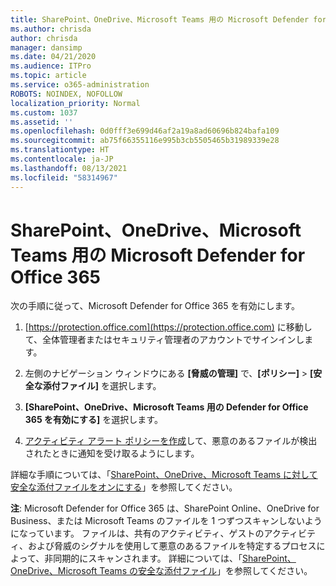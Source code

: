 ```yaml
---
title: SharePoint、OneDrive、Microsoft Teams 用の Microsoft Defender for Office 365
ms.author: chrisda
author: chrisda
manager: dansimp
ms.date: 04/21/2020
ms.audience: ITPro
ms.topic: article
ms.service: o365-administration
ROBOTS: NOINDEX, NOFOLLOW
localization_priority: Normal
ms.custom: 1037
ms.assetid: ''
ms.openlocfilehash: 0d0fff3e699d46af2a19a8ad60696b824bafa109
ms.sourcegitcommit: ab75f66355116e995b3cb5505465b31989339e28
ms.translationtype: HT
ms.contentlocale: ja-JP
ms.lasthandoff: 08/13/2021
ms.locfileid: "58314967"
---
```

# <a name="microsoft-defender-for-office-365-for-sharepoint-onedrive-and-microsoft-teams"></a>SharePoint、OneDrive、Microsoft Teams 用の Microsoft Defender for Office 365

次の手順に従って、Microsoft Defender for Office 365 を有効にします。

1. [https://protection.office.com](https://protection.office.com) に移動して、全体管理者またはセキュリティ管理者のアカウントでサインインします。

2. 左側のナビゲーション ウィンドウにある **[脅威の管理]** で、**[ポリシー]** \> **[安全な添付ファイル]** を選択します。

3. **[SharePoint、OneDrive、Microsoft Teams 用の Defender for Office 365 を有効にする]** を選択します。

4. [アクティビティ アラート ポリシーを作成](https://docs.microsoft.com/microsoft-365/compliance/create-activity-alerts)して、悪意のあるファイルが検出されたときに通知を受け取るようにします。

詳細な手順については、「[SharePoint、OneDrive、Microsoft Teams に対して安全な添付ファイルをオンにする](https://docs.microsoft.com/microsoft-365/security/office-365-security/turn-on-atp-for-spo-odb-and-teams)」を参照してください。

**注**: Microsoft Defender for Office 365 は、SharePoint Online、OneDrive for Business、または Microsoft Teams のファイルを 1 つずつスキャンしないようになっています。 ファイルは、共有のアクティビティ、ゲストのアクティビティ、および脅威のシグナルを使用して悪意のあるファイルを特定するプロセスによって、非同期的にスキャンされます。 詳細については、「[SharePoint、OneDrive、Microsoft Teams の安全な添付ファイル](https://docs.microsoft.com/microsoft-365/security/office-365-security/atp-for-spo-odb-and-teams)」を参照してください。
